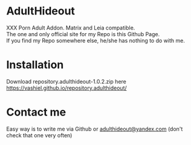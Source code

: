 # AdultHideout
XXX Porn Adult Addon. Matrix and Leia compatible.<br />
The one and only official site for my Repo is this Github Page.<br />
If you find my Repo somewhere else, he/she has nothing to do with me.

# Installation
Download repository.adulthideout-1.0.2.zip here https://vashiel.github.io/repository.adulthideout/

# Contact me
Easy way is to write me via Github or adulthideout@yandex.com (don't check that one very often)
